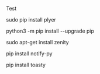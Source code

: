 Test

sudo pip install plyer

python3 -m pip install --upgrade pip

sudo apt-get install zenity

pip install notify-py

pip install toasty
